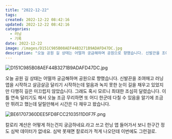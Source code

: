 ```yaml
---
title: "2022-12-22"
tags:
created: 2022-12-22 08:42:16
updated: 2022-12-22 08:42:16
categories:
  - 러닝
  - 기록
date: 2022-12-22
image: /images/D151C985B08AEF44B3271B9ADAFD47DC.jpg
description: "오늘 공원 길 상태는 어떨까 궁금해하며 공원으로 향했습니다. 신발끈을 조여매고 러닝 앱을 시작하고 살금살금 달리기 시작하는데 얼음과 녹지 못한 눈이 길을 채우고 있었지만 다행히 길은 미끄럽지 않았습니다. 그래도 혹시 모르니 최대한 조심히 달렸습니다. 이틀 연속 달리기도 해서 오늘 조금 "
---
```


![D151C985B08AEF44B3271B9ADAFD47DC.jpg](/images/D151C985B08AEF44B3271B9ADAFD47DC.jpg)
 
 

오늘 공원 길 상태는 어떨까 궁금해하며 공원으로 향했습니다. 신발끈을 조여매고 러닝 앱을 시작하고 살금살금 달리기 시작하는데 얼음과 녹지 못한 눈이 길을 채우고 있었지만 다행히 길은 미끄럽지 않았습니다. 그래도 혹시 모르니 최대한 조심히 달렸습니다. 이틀 연속 달리기도 해서 오늘 조금 무리하면 또 어디 한군데 다칠 수 있음을 알기에 조금만 뛰려고 했는데 달릴만해서 시간은 다 채우고 왔습니다.

 
 ![BE61707360DEE5FD8FCC2103511D0F7F.png](/images/BE61707360DEE5FD8FCC2103511D0F7F.png)
 
 

칼로리 계산은 어떻게 하는건지 궁금하네요.라고 쓰고 런닝 앱 들어가서 보니 한구간 정도 심박 데이터가 없네요. 심박 못재면 칼로리가 적게 나오던데 이번에도 그런걸로.
